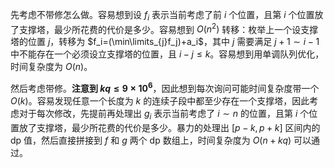 先考虑不带修怎么做。容易想到设 $f_i$ 表示当前考虑了前 $i$ 个位置，且第 $i$ 个位置放了支撑塔，最少所花费的代价是多少。容易想到 $O(n^2)$ 转移：枚举上一个设支撑塔的位置 $j$，转移为 $f_i=(\min\limits_{j}f_j)+a_i$，其中 $j$ 需要满足 $j+1\sim i-1$ 中不能存在一个必须设立支撑塔的位置，且 $i-j\le k$。容易想到用单调队列优化，时间复杂度为 $O(n)$。

然后考虑带修。**注意到 $kq\le 9\times 10^6$**，因此想到每次询问可能时间复杂度带一个 $O(k)$。容易发现任意一个长度为 $k$ 的连续子段中都至少存在一个支撑塔，因此考虑对于每次修改，先提前再处理出 $g_i$ 表示当前考虑了 $i\sim n$ 的位置，且第 $i$ 个位置放了支撑塔，最少所花费的代价是多少。暴力的处理出 $[p-k,p+k]$ 区间内的 dp 值，然后直接拼接到 $f$ 和 $g$ 两个 dp 数组上，时间复杂度为 $O(n+kq)$ 可以通过。